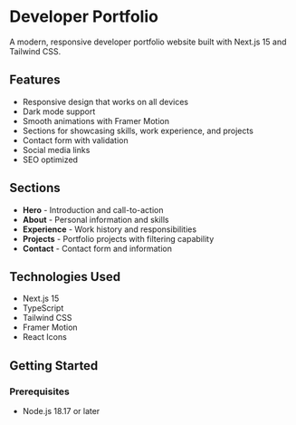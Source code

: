 # Developer Portfolio

A modern, responsive developer portfolio website built with Next.js 15 and Tailwind CSS.

## Features

- Responsive design that works on all devices
- Dark mode support
- Smooth animations with Framer Motion
- Sections for showcasing skills, work experience, and projects
- Contact form with validation
- Social media links
- SEO optimized

## Sections

- **Hero** - Introduction and call-to-action
- **About** - Personal information and skills
- **Experience** - Work history and responsibilities
- **Projects** - Portfolio projects with filtering capability
- **Contact** - Contact form and information

## Technologies Used

- Next.js 15
- TypeScript
- Tailwind CSS
- Framer Motion
- React Icons

## Getting Started

### Prerequisites

- Node.js 18.17 or later






